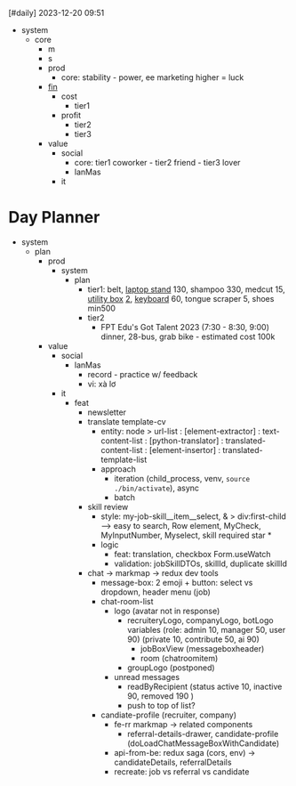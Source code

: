 [#daily]
2023-12-20
09:51

- system
	- core
		- m
		- s
		- prod
			- core: stability - power, ee marketing higher = luck
		- [fin](https://docs.google.com/spreadsheets/d/1naU4sfrU9mS_kkFfgrG3uyTrdu7w4O0eeXEAzQxTWU0/edit?usp=sharing)
			- cost
				- tier1
			- profit
				- tier2
				- tier3
		- value
			- social
				- core: tier1 coworker - tier2 friend - tier3 lover
				- lanMas
			- it
# Day Planner
- system
	- plan
		- prod
			- system
				- plan
					- tier1: belt, [laptop stand](https://shopee.vn/Gi%C3%A1-%C4%91%E1%BB%A1-laptop-stand-h%E1%BB%A3p-kim-nh%C3%B4m-h%E1%BB%97-tr%E1%BB%A3-t%E1%BA%A3n-nhi%E1%BB%87t-c%C3%B4ng-th%C3%A1i-h%E1%BB%8Dc-g%E1%BA%A5p-g%E1%BB%8Dn-ch%E1%BB%89nh-%C4%91%E1%BB%99-cao-ipad-macbook-surface-N3-Vu-Studio-i.129627711.4744201341) 130, shampoo 330, medcut 15, [utility box](https://shopee.vn/T%C3%BAi-%C4%91%E1%BB%B1ng-ph%E1%BB%A5-ki%E1%BB%87n-c%C3%B4ng-ngh%E1%BB%87-b%E1%BB%99-s%E1%BA%A1c-macbook-m%C3%A1y-t%C3%ADnh-b%E1%BA%A3ng-d%C3%A2y-c%C3%A1p-s%E1%BA%A1c-pin-d%E1%BB%B1-ph%C3%B2ng-Baona-B004-(Boona)-vu%C3%B4ng-nhi%E1%BB%81u-c%E1%BB%A1-i.129627711.3808160631) [2](https://shopee.vn/product/129627711/2814497996?d_id=b877c&utm_content=cNULjtmL8Wtn1BKcV12tu41RRoM),  [keyboard](https://shopee.vn/T%C3%BAi-%C4%91%E1%BB%B1ng-b%C3%A0n-ph%C3%ADm-c%C6%A1-ch%E1%BB%91ng-s%E1%BB%91c-BAG-SHOPGC-KEYBOARD-i.234040784.21560781976?sp_atk=542dfdf3-1d14-4ab0-9508-e819ad49c03f&xptdk=542dfdf3-1d14-4ab0-9508-e819ad49c03f) 60, tongue scraper 5, shoes min500
					- tier2
						- FPT Edu's Got Talent 2023 (7:30 - 8:30, 9:00) dinner, 28-bus, grab bike - estimated cost 100k
		- value
			- social
				- lanMas
					- record - practice w/ feedback
					- vi: xà lơ
			- it
				- feat
					- newsletter
					- translate template-cv
						- entity: node > url-list : [element-extractor] : text-content-list : [python-translator] : translated-content-list : [element-insertor] : translated-template-list
						- approach
							- iteration (child_process, venv, `source ./bin/activate`), async
							- batch 
					- skill review 
						- style: my-job-skill__item__select, & > div:first-child --> easy to search, Row element, MyCheck, MyInputNumber, Myselect, skill required star *
						- logic
							- feat: translation, checkbox Form.useWatch
							- validation: jobSkillDTOs, skillId, duplicate skillId
					- chat -> markmap -> redux dev tools
						- message-box: 2 emoji + button: select vs dropdown, header menu (job)
						- chat-room-list
							- logo (avatar not in response)
								- recruiteryLogo, companyLogo, botLogo variables (role: admin 10, manager 50, user 90) (private 10, contribute 50, ai 90)
									- jobBoxView (messageboxheader)
									- room (chatroomitem)
								- groupLogo (postponed)
							- unread messages 
								- readByRecipient (status active 10, inactive 90, removed 190 )
								- push to top of list?
						- candiate-profile (recruiter, company)
							- fe-rr markmap -> related components
								- referral-details-drawer, candidate-profile (doLoadChatMessageBoxWithCandidate)
							- api-from-be: redux saga (cors, env) -> candidateDetails, referralDetails
							- recreate: job vs referral vs candidate